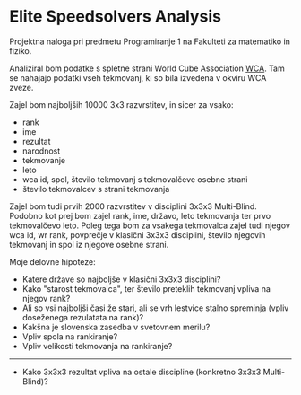 Elite Speedsolvers Analysis
=========================
Projektna naloga pri predmetu Programiranje 1 na Fakulteti za matematiko in fiziko.

Analiziral bom podatke s spletne strani World Cube Association [WCA](https://www.worldcubeassociation.org/). Tam se nahajajo podatki vseh tekmovanj, ki so bila izvedena v okviru WCA zveze.

Zajel bom najboljših 10000 3x3 razvrstitev, in sicer za vsako:
* rank
* ime
* rezultat
* narodnost
* tekmovanje
* leto
* wca id, spol, število tekmovanj s tekmovalčeve osebne strani
* število tekmovalcev s strani tekmovanja

Zajel bom tudi prvih 2000 razvrstitev v disciplini 3x3x3 Multi-Blind. Podobno kot prej bom zajel rank, ime, državo, leto tekmovanja ter prvo tekmovalčevo leto. Poleg tega bom za vsakega tekmovalca zajel tudi njegov wca id, wr rank, povprečje v klasični 3x3x3 disciplini, število njegovih tekmovanj in spol iz njegove osebne strani.

Moje delovne hipoteze:
* Katere države so najboljše v klasični 3x3x3 disciplini?
* Kako "starost tekmovalca", ter število preteklih tekmovanj vpliva na njegov rank?
* Ali so vsi najboljši časi že stari, ali se vrh lestvice stalno spreminja (vpliv doseženega rezulatata na rank)?
* Kakšna je slovenska zasedba v svetovnem merilu?
* Vpliv spola na rankiranje?
* Vpliv velikosti tekmovanja na rankiranje?
---
* Kako 3x3x3 rezultat vpliva na ostale discipline (konkretno 3x3x3 Multi-Blind)?